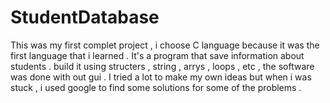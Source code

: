 # StudentDatabase
This was my first complet project , i choose C language because it was the first language that  i learned .
It's a program that save information about students . 
build it using structers , string  , arrys , loops , etc , the software was done with out gui .
I tried a lot to make my own ideas but when i was stuck , i used google to find some solutions for some of the problems  . 
